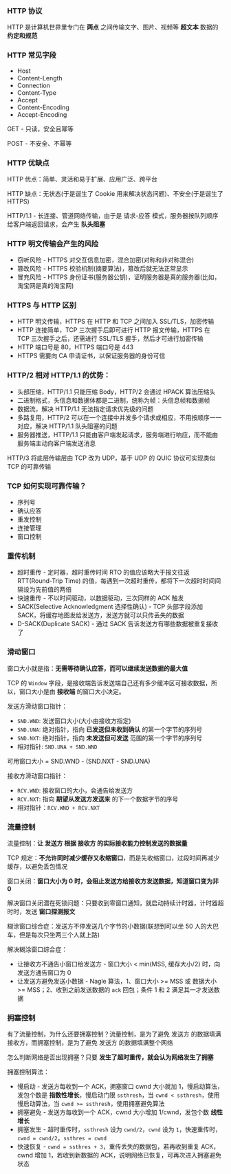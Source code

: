### HTTP 协议

HTTP 是计算机世界里专门在 **两点** 之间传输文字、图片、视频等 **超文本** 数据的 **约定和规范**

### HTTP 常见字段

* Host
* Content-Length
* Connection
* Content-Type
* Accept
* Content-Encoding
* Accept-Encoding

GET - 只读，安全且幂等

POST - 不安全、不幂等

### HTTP 优缺点

HTTP 优点：简单、灵活和易于扩展、应用广泛、跨平台

HTTP 缺点：无状态(于是诞生了 Cookie 用来解决状态问题)、不安全(于是诞生了 HTTPS)

HTTP/1.1 - 长连接、管道网络传输，由于是 请求-应答 模式，服务器按队列顺序给客户端返回请求，会产生 **队头阻塞**

### HTTP 明文传输会产生的风险

* 窃听风险 - HTTPS 对交互信息加密，混合加密(对称和非对称混合)
* 篡改风险 - HTTPS 校验机制(摘要算法)，篡改后就无法正常显示
* 冒充风险 - HTTPS 身份证书(服务器公钥)，证明服务器是真的服务器(比如，淘宝网是真的淘宝网)

### HTTPS 与 HTTP 区别

* HTTP 明文传输，HTTPS 在 HTTP 和 TCP 之间加入 SSL/TLS，加密传输
* HTTP 连接简单，TCP 三次握手后即可进行 HTTP 报文传输，HTTPS 在 TCP 三次握手之后，还需进行 SSL/TLS 握手，然后才可进行加密传输
* HTTP 端口号是 80，HTTPS 端口号是 443
* HTTPS 需要向 CA 申请证书，以保证服务器的身份可信

### HTTP/2 相对 HTTP/1.1 的优势：
* 头部压缩，HTTP/1.1 只能压缩 Body，HTTP/2 会通过 HPACK 算法压缩头
* 二进制格式，头信息和数据体都是二进制，统称为帧：头信息帧和数据帧
* 数据流，解决 HTTP/1.1 无法指定请求优先级的问题
* 多路复用，HTTP/2 可以在一个连接中并发多个请求或相应，不用按顺序一一对应，解决 HTTP/1.1 队头阻塞的问题
* 服务器推送，HTTP/1.1 只能由客户端发起请求，服务端进行响应，而不能由服务端主动向客户端发送消息

HTTP/3 将底层传输层由 TCP 改为 UDP，基于 UDP 的 QUIC 协议可实现类似 TCP 的可靠传输

### TCP 如何实现可靠传输？

* 序列号
* 确认应答
* 重发控制
* 连接管理
* 窗口控制

### 重传机制

* 超时重传 - 定时器，超时重传时间 RTO 的值应该略大于报文往返 RTT(Round-Trip Time) 的值，每遇到一次超时重传，都将下一次超时时间间隔设为先前值的两倍
* 快速重传 - 不以时间驱动，以数据驱动，三次同样的 ACK 触发
* SACK(Selective Acknowledgment 选择性确认) - TCP 头部字段添加 SACK，将缓存地图发给发送方，发送方就可以只传丢失的数据
* D-SACK(Duplicate SACK) - 通过 SACK 告诉发送方有哪些数据被重复接收了


### 滑动窗口

窗口大小就是指：**无需等待确认应答，而可以继续发送数据的最大值**

TCP 的 `Window` 字段，是接收端告诉发送端自己还有多少缓冲区可接收数据，所以，窗口大小是由 **接收端** 的窗口大小决定。

发送方滑动窗口指针：

* `SND.WND`: 发送窗口大小(大小由接收方指定)
* `SND.UNA`: 绝对指针，指向 **已发送但未收到确认** 的第一个字节的序列号
* `SND.NXT`: 绝对指针，指向 **未发送但可发送** 范围的第一个字节的序列号
* 相对指针: `SND.UNA + SND.WND`

可用窗口大小 = SND.WND - (SND.NXT - SND.UNA)

接收方滑动窗口指针：

* `RCV.WND`: 接收窗口的大小，会通告给发送方
* `RCV.NXT`: 指向 **期望从发送方发送来** 的下一个数据字节的序号
* 相对指针：`RCV.WND + RCV.NXT`

### 流量控制

流量控制：**让 发送方 根据 接收方 的实际接收能力控制发送的数据量**

TCP 规定：**不允许同时减少缓存又收缩窗口**，而是先收缩窗口，过段时间再减少缓存，以避免丢包情况

窗口关闭：**窗口大小为 0 时，会阻止发送方给接收方发送数据，知道窗口变为非 0**

解决窗口关闭潜在死锁问题：只要收到零窗口通知，就启动持续计时器，计时器超时时，发送 **窗口探测报文**

糊涂窗口综合症：发送方不停发送几个字节的小数据(联想到可以坐 50 人的大巴车，但是每次只坐两三个人就上路)

解决糊涂窗口综合症：

* 让接收方不通告小窗口给发送方 - 窗口大小 < min(MSS, 缓存大小/2) 时，向发送方通告窗口为 0
* 让发送方避免发送小数据 - Nagle 算法，1、窗口大小 >= MSS 或 数据大小 >= MSS；2、收到之前发送数据的 `ack` 回包；条件 1 和 2 满足其一才发送数据

### 拥塞控制

有了流量控制，为什么还要拥塞控制？流量控制，是为了避免 发送方 的数据填满 接收方，而拥塞控制，是为了避免 发送方 的数据填满整个网络

怎么判断网络是否出现拥塞？只要 **发生了超时重传，就会认为网络发生了拥塞**

拥塞控制算法：

* 慢启动 - 发送方每收到一个 ACK，拥塞窗口 cwnd 大小就加 1，慢启动算法，发包个数是 **指数性增长**，慢启动门限 `ssthresh`，当 `cwnd < ssthresh`，使用慢启动算法，当 `cwnd >= ssthresh`，使用拥塞避免算法
* 拥塞避免 - 发送方每收到一个 ACK，cwnd 大小增加 1/cwnd，发包个数 **线性增长**
* 拥塞发生 - 超时重传时，`ssthresh` 设为 `cwnd/2`，`cwnd` 设为 `1`，快速重传时，`cwnd = cwnd/2`，`ssthres = cwnd`
* 快速恢复 - `cwnd = ssthres + 3`，重传丢失的数据包，若再收到重复 ACK，cwnd 增加 1，若收到新数据的 ACK，说明网络已恢复，可再次进入拥塞避免状态